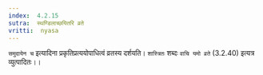 ```yaml
---
index:  4.2.15
sutra:  स्थण्डिलाच्छयितरि व्रते
vritti:  nyasa
---
```


`समुदायेन च` इत्यादिना प्रकृतिप्रत्ययोपाधित्वं व्रतस्य दर्शयति। `शास्त्रितः` शब्दः `वाचि यमो व्रते` (3.2.40) इत्यत्र व्युत्पादितः।।

